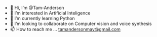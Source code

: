 - 👋 Hi, I’m @Tam-Anderson
- 👀 I’m interested in Artificial Inteligence
- 🌱 I’m currently learning Python
- 💞️ I’m looking to collaborate on Computer vision and voice synthesis
- 📫 How to reach me ... tamandersonmav@gmail.com

<!---
Tam-Anderson/Tam-Anderson is a ✨ special ✨ repository because its `README.md` (this file) appears on your GitHub profile.
You can click the Preview link to take a look at your changes.
--->
